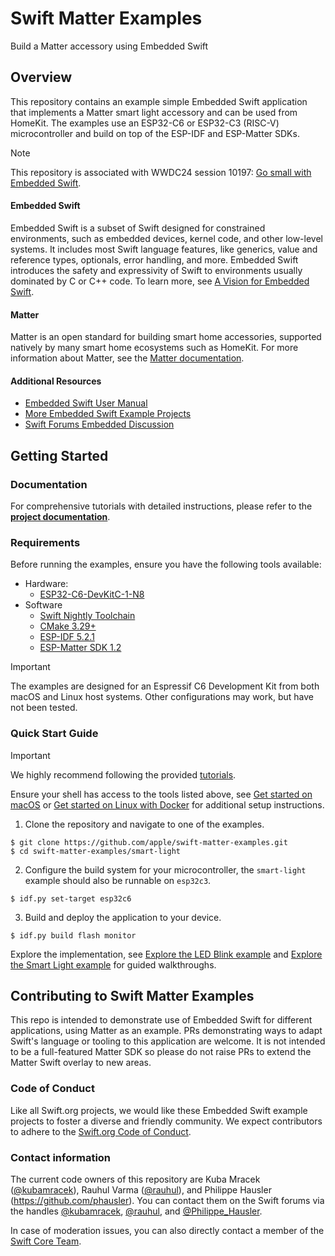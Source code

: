 # Swift Matter Examples

Build a Matter accessory using Embedded Swift

## Overview

<!-- Image -->

This repository contains an example simple Embedded Swift application that implements a Matter smart light accessory and can be used from HomeKit. The examples use an ESP32-C6 or ESP32-C3 (RISC-V) microcontroller and build on top of the ESP-IDF and ESP-Matter SDKs.

> [!NOTE]
> This repository is associated with WWDC24 session 10197: [Go small with Embedded Swift](https://developer.apple.com/wwdc24/10197).

#### Embedded Swift

Embedded Swift is a subset of Swift designed for constrained environments, such as embedded devices, kernel code, and other low-level systems. It includes most Swift language features, like generics, value and reference types, optionals, error handling, and more. Embedded Swift introduces the safety and expressivity of Swift to environments usually dominated by C or C++ code. To learn more, see [A Vision for Embedded Swift](https://github.com/apple/swift-evolution/blob/main/visions/embedded-swift.md).

#### Matter

Matter is an open standard for building smart home accessories, supported natively by many smart home ecosystems such as HomeKit. For more information about Matter, see the [Matter documentation](https://project-chip.github.io/connectedhomeip-doc/index.html).

#### Additional Resources

- [Embedded Swift User Manual](https://github.com/apple/swift/blob/main/docs/EmbeddedSwift/UserManual.md)
- [More Embedded Swift Example Projects](https://github.com/apple/swift-embedded-examples)
- [Swift Forums Embedded Discussion](https://forums.swift.org/c/development/embedded/107)

## Getting Started

### Documentation

For comprehensive tutorials with detailed instructions, please refer to the [**project documentation**](https://apple.github.io/swift-matter-examples/tutorials/tutorial-table-of-contents).

### Requirements

Before running the examples, ensure you have the following tools available:

- Hardware:
  - [ESP32-C6-DevKitC-1-N8](https://docs.espressif.com/projects/espressif-esp-dev-kits/en/latest/esp32c6/esp32-c6-devkitc-1/user_guide.html)
- Software
  - [Swift Nightly Toolchain](https://www.swift.org/download)
  - [CMake 3.29+](https://cmake.org/download)
  - [ESP-IDF 5.2.1](https://docs.espressif.com/projects/esp-idf/en/v5.2.1/esp32c6/get-started/index.html)
  - [ESP-Matter SDK 1.2](https://docs.espressif.com/projects/esp-matter/en/latest/esp32c6/introduction.html)

> [!IMPORTANT]
> The examples are designed for an Espressif C6 Development Kit from both macOS and Linux host systems. Other configurations may work, but have not been tested.

### Quick Start Guide

> [!IMPORTANT]
> We highly recommend following the provided [tutorials](https://apple.github.io/swift-matter-examples/tutorials/tutorial-table-of-contents).

Ensure your shell has access to the tools listed above, see [Get started on macOS](https://apple.github.io/swift-matter-examples/tutorials/swiftmatterexamples/setup-macos) or [Get started on Linux with Docker](https://apple.github.io/swift-matter-examples/tutorials/swiftmatterexamples/setup-docker) for additional setup instructions.

1. Clone the repository and navigate to one of the examples.
  ```shell
  $ git clone https://github.com/apple/swift-matter-examples.git
  $ cd swift-matter-examples/smart-light
  ```

2. Configure the build system for your microcontroller, the `smart-light` example should also be runnable on `esp32c3`.
  ```shell
  $ idf.py set-target esp32c6
  ```

3. Build and deploy the application to your device.
  ```shell
  $ idf.py build flash monitor
  ```

Explore the implementation, see [Explore the LED Blink example](https://apple.github.io/swift-matter-examples/tutorials/swiftmatterexamples/run-example-led-blink#Understand-the-code) and
[Explore the Smart Light example](https://apple.github.io/swift-matter-examples/tutorials/swiftmatterexamples/run-example-smart-light#Understand-the-code) for guided walkthroughs.

## Contributing to Swift Matter Examples

This repo is intended to demonstrate use of Embedded Swift for different applications, using Matter as an example. PRs demonstrating ways to adapt Swift's language or tooling to this application are welcome. It is not intended to be a full-featured Matter SDK so please do not raise PRs to extend the Matter Swift overlay to new areas.

### Code of Conduct

Like all Swift.org projects, we would like these Embedded Swift example projects to foster a diverse and friendly community. We expect contributors to adhere to the [Swift.org Code of Conduct](https://swift.org/code-of-conduct).

### Contact information

The current code owners of this repository are Kuba Mracek ([@kubamracek](https://github.com/kubamracek)), Rauhul Varma ([@rauhul](https://github.com/rauhul)), and Philippe Hausler (https://github.com/phausler). You can contact them on the Swift forums via the handles [@kubamracek](https://forums.swift.org/u/kubamracek/summary), [@rauhul](https://forums.swift.org/u/rauhul/summary), and [@Philippe_Hausler](https://forums.swift.org/u/philippe_hausler/summary).

In case of moderation issues, you can also directly contact a member of the [Swift Core Team](https://swift.org/community/#community-structure).
